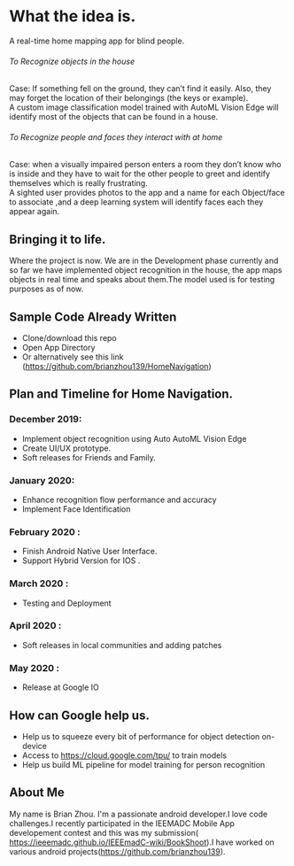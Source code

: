 # What the  idea is.

A real-time home mapping app for blind people.

###### To Recognize objects in the house<br>
Case: If something fell on the ground, they can’t find it easily. Also, they may forget the location of their belongings (the keys or example).<br>
A custom image classification model trained with AutoML Vision Edge will identify most of the objects that can be found in a house.

###### To Recognize people and faces they interact with at home<br>
Case: when a visually impaired person enters a room they don’t know who is inside
and they have to wait for the other people to greet and identify themselves which is really frustrating.<br>
A sighted user provides photos to the app and a name for each Object/face to associate ,and a deep learning system will identify faces each they appear again.

## Bringing it to life.
Where the project is now.
We are in the Development phase currently and so far we have implemented object recognition in the house, the app maps objects in real time and speaks about them.The model used is for testing purposes as of now.

## Sample Code Already Written 
* Clone/download this repo 
* Open App Directory
* Or alternatively see this link (https://github.com/brianzhou139/HomeNavigation)

## Plan and Timeline for Home Navigation.

### December 2019: 
* Implement  object recognition using Auto AutoML Vision Edge
* Create UI/UX prototype.
* Soft releases for Friends and Family.

### January 2020:
* Enhance recognition flow performance and accuracy
* Implement Face Identification 

### February 2020 :
* Finish Android Native User Interface.
* Support Hybrid Version for IOS .

### March 2020 :
* Testing and Deployment

### April 2020 :
* Soft releases in local communities and adding patches

### May 2020 :
* Release at Google IO 

## How can Google help us.
* Help us to squeeze every bit of performance for object detection on-device
* Access to https://cloud.google.com/tpu/ to train models
* Help us build ML pipeline for model training for person recognition

## About Me 
My name is Brian Zhou. I'm a passionate android developer.I love code challenges.I recently participated in the IEEMADC Mobile App developement contest and this was my submission( https://ieeemadc.github.io/IEEEmadC-wiki/BookShoot).I have worked on various android projects(https://github.com/brianzhou139). 


